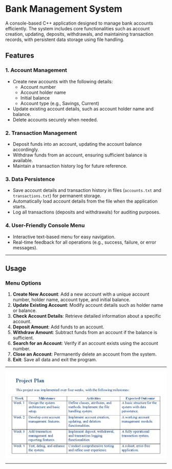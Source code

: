 # Bank Management System

A console-based C++ application designed to manage bank accounts efficiently. The system includes core functionalities such as account creation, updating, deposits, withdrawals, and maintaining transaction records, with persistent data storage using file handling.

## Features

### 1. Account Management

- Create new accounts with the following details:
  - Account number
  - Account holder name
  - Initial balance
  - Account type (e.g., Savings, Current)
- Update existing account details, such as account holder name and balance.
- Delete accounts securely when needed.

### 2. Transaction Management

- Deposit funds into an account, updating the account balance accordingly.
- Withdraw funds from an account, ensuring sufficient balance is available.
- Maintain a transaction history log for future reference.

### 3. Data Persistence

- Save account details and transaction history in files (`accounts.txt` and `transactions.txt`) for permanent storage.
- Automatically load account details from the file when the application starts.
- Log all transactions (deposits and withdrawals) for auditing purposes.

### 4. User-Friendly Console Menu

- Interactive text-based menu for easy navigation.
- Real-time feedback for all operations (e.g., success, failure, or error messages).

---

## Usage

### Menu Options

1. **Create New Account**: Add a new account with a unique account number, holder name, account type, and initial balance.
2. **Update Existing Account**: Modify account details such as holder name or balance.
3. **Check Account Details**: Retrieve detailed information about a specific account.
4. **Deposit Amount**: Add funds to an account.
5. **Withdraw Amount**: Subtract funds from an account if the balance is sufficient.
6. **Search for an Account**: Verify if an account exists using the account number.
7. **Close an Account**: Permanently delete an account from the system.
8. **Exit**: Save all data and exit the program.

---

![Application Screenshot](image.png)

---
